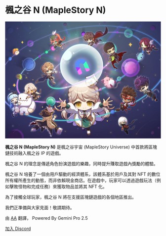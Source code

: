 # 楓之谷 N (MapleStory N)

![](/images/image_1747236239323_194.png)

**楓之谷 N (MapleStory N)** 是楓之谷宇宙 (MapleStory Universe) 中首款將區塊鏈技術融入楓之谷 IP 的遊戲。

楓之谷 N 的理念是傳遞角色扮演遊戲的樂趣，同時提升賺取遊戲內獎勵的體驗。

楓之谷 N 培養了一個由用戶驅動的經濟體系，該體系基於用戶及其對 NFT 的數位所有權所產生的動態，而非依賴現金商店。在遊戲中，玩家可以透過遊戲玩法（例如擊敗怪物和完成任務）來獲取物品並將其 NFT 化。

為了接觸全球玩家，楓之谷 N 將在支援區塊鏈遊戲的各個地區推出。

我們正準備與大家見面！敬請期待。

由 [AA](https://github.com/aliceric27/MSU-Gitbook) 翻譯， Powered By Gemini Pro 2.5

[加入 Discord](https://discord.gg/xNTwadYFE5)